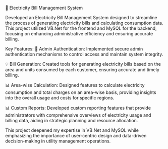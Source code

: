 🔌 Electricity Bill Management System

Developed an Electricity Bill Management System designed to streamline the process of generating electricity bills and calculating consumption data. This project utilized VB.Net for the frontend and MySQL for the backend, focusing on enhancing administrative efficiency and ensuring accurate billing.

Key Features:
🔐 Admin Authentication: Implemented secure admin authentication mechanisms to control access and maintain system integrity.

💡 Bill Generation: Created tools for generating electricity bills based on the area and units consumed by each customer, ensuring accurate and timely billing.

📊 Area-wise Calculation: Designed features to calculate electricity consumption and total charges on an area-wise basis, providing insights into the overall usage and costs for specific regions.

📊 Custom Reports: Developed custom reporting features that provide administrators with comprehensive overviews of electricity usage and billing data, aiding in strategic planning and resource allocation.

This project deepened my expertise in VB.Net and MySQL while emphasizing the importance of user-centric design and data-driven decision-making in utility management operations.
